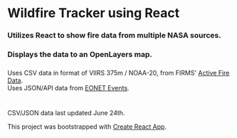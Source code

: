 # Wildfire Tracker using React

### Utilizes React to show fire data from multiple NASA sources.

### Displays the data to an OpenLayers map.

###

Uses CSV data in format of VIIRS 375m / NOAA-20, from FIRMS' [Active Fire Data](https://firms.modaps.eosdis.nasa.gov/active_fire/#firms-txt).\
Uses JSON/API data from [EONET Events](https://eonet.sci.gsfc.nasa.gov/api/v2.1/events).

#

CSV/JSON data last updated June 24th.

This project was bootstrapped with [Create React App](https://github.com/facebook/create-react-app).
